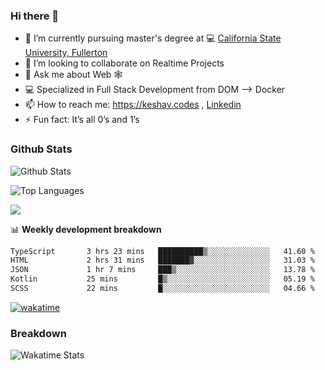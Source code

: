 ### Hi there 👋

- 🔭 I’m currently pursuing master's degree at 💻 [California State University, Fullerton](http://www.fullerton.edu/) 
- 👯 I’m looking to collaborate on Realtime Projects
- 💬 Ask me about Web 🕸
- 💻 Specialized in Full Stack Development from DOM --> Docker
- 📫 How to reach me: https://keshav.codes , [Linkedin](https://www.linkedin.com/in/keshavlingala/)
- ⚡ Fun fact: It’s all 0’s and 1’s

### Github Stats
![Github Stats](https://github-readme-stats.vercel.app/api?username=keshavlingala&count_private=true&show_icons=true&theme=radical)

![Top Languages](https://github-readme-stats.vercel.app/api/top-langs/?username=keshavlingala&show_icons=true&theme=radical)

![](https://komarev.com/ghpvc/?username=keshavlingala)

📊 **Weekly development breakdown**

<!--START_SECTION:waka-->

```txt
TypeScript       3 hrs 23 mins   ██████████▒░░░░░░░░░░░░░░   41.60 %
HTML             2 hrs 31 mins   ███████▓░░░░░░░░░░░░░░░░░   31.03 %
JSON             1 hr 7 mins     ███▒░░░░░░░░░░░░░░░░░░░░░   13.78 %
Kotlin           25 mins         █▒░░░░░░░░░░░░░░░░░░░░░░░   05.19 %
SCSS             22 mins         █░░░░░░░░░░░░░░░░░░░░░░░░   04.66 %
```

<!--END_SECTION:waka-->


[![wakatime](https://wakatime.com/badge/user/62bfdbc7-082c-40a7-b4bd-f9280d51aeed.svg)](https://wakatime.com/@62bfdbc7-082c-40a7-b4bd-f9280d51aeed)


### Breakdown

![Wakatime Stats](https://github-readme-stats.vercel.app/api/wakatime?username=keshavlingala)